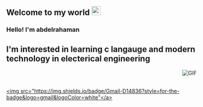 
    
## Welcome to my world <img src="https://github.com/TheDudeThatCode/TheDudeThatCode/blob/master/Assets/Earth.gif" width="24px">

### Hello! I'm  abdelrahaman
##  I'm interested in learning c langauge and modern technology in electerical engineering

<img align="right" alt="GIF" src="https://raw.githubusercontent.com/JoeyBling/JoeyBling/master/pic/pusheencode.gif" />


  
<br />
<br />

<a href="workworkey@gmail.com"><img src="https://img.shields.io/badge/Gmail-D14836?style=for-the-badge&logo=gmail&logoColor=white"</a>
    
<br />
<br />

  
  

